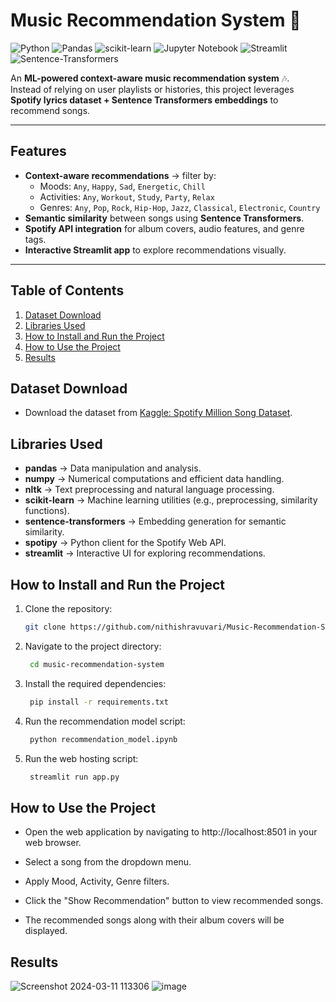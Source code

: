# Music Recommendation System 🎵
![Python](https://img.shields.io/badge/python-3670A0?style=for-the-badge&logo=python&logoColor=ffdd54)
![Pandas](https://img.shields.io/badge/pandas-%23150458.svg?style=for-the-badge&logo=pandas&logoColor=white)
![scikit-learn](https://img.shields.io/badge/scikit--learn-%23F7931E.svg?style=for-the-badge&logo=scikit-learn&logoColor=white)
![Jupyter Notebook](https://img.shields.io/badge/jupyter-%23FA0F00.svg?style=for-the-badge&logo=jupyter&logoColor=white)
![Streamlit](https://img.shields.io/badge/Streamlit-1.2.0-FF4B4B.svg?style=flat&logo=Streamlit&logoColor=white)
![Sentence-Transformers](https://img.shields.io/badge/Sentence--Transformers-embeddings-blue?style=for-the-badge)

An **ML-powered context-aware music recommendation system** 🎶.  
Instead of relying on user playlists or histories, this project leverages **Spotify lyrics dataset + Sentence Transformers embeddings** to recommend songs.  

---

## Features  

- **Context-aware recommendations** → filter by:  
  - Moods: `Any`, `Happy`, `Sad`, `Energetic`, `Chill`  
  - Activities: `Any`, `Workout`, `Study`, `Party`, `Relax`  
  - Genres: `Any`, `Pop`, `Rock`, `Hip-Hop`, `Jazz`, `Classical`, `Electronic`, `Country`  
- **Semantic similarity** between songs using **Sentence Transformers**.  
- **Spotify API integration** for album covers, audio features, and genre tags.  
- **Interactive Streamlit app** to explore recommendations visually.  

---

## Table of Contents

1. [Dataset Download](#dataset-download)
2. [Libraries Used](#libraries-used)
3. [How to Install and Run the Project](#how-to-install-and-run-the-project)
4. [How to Use the Project](#how-to-use-the-project)
5. [Results](#results)

## Dataset Download

- Download the dataset from [Kaggle: Spotify Million Song Dataset](https://www.kaggle.com/datasets/notshrirang/spotify-million-song-dataset).

## Libraries Used

- **pandas** → Data manipulation and analysis.  
- **numpy** → Numerical computations and efficient data handling.  
- **nltk** → Text preprocessing and natural language processing.  
- **scikit-learn** → Machine learning utilities (e.g., preprocessing, similarity functions).  
- **sentence-transformers** → Embedding generation for semantic similarity.  
- **spotipy** → Python client for the Spotify Web API.  
- **streamlit** → Interactive UI for exploring recommendations.  

## How to Install and Run the Project

1. Clone the repository:

   ```bash
   git clone https://github.com/nithishravuvari/Music-Recommendation-System.git

2. Navigate to the project directory:
   ```bash
    cd music-recommendation-system
3. Install the required dependencies:
   ```bash
    pip install -r requirements.txt
4. Run the recommendation model script:
   ```bash
    python recommendation_model.ipynb
5. Run the web hosting script:
   ```bash
    streamlit run app.py

## How to Use the Project

- Open the web application by navigating to http://localhost:8501 in your web browser.

- Select a song from the dropdown menu.

- Apply Mood, Activity, Genre filters.
  
- Click the "Show Recommendation" button to view recommended songs.

- The recommended songs along with their album covers will be displayed.

## Results

![Screenshot 2024-03-11 113306](https://github.com/nithishravuvari/Music-Recommendation-System/assets/104012893/a632f9b4-f2cf-4cce-aa70-30c3010a5efb)
![image](https://github.com/nithishravuvari/Music-Recommendation-System/assets/104012893/e9e20cc6-2b9f-43dd-abe7-adbac410594f)







